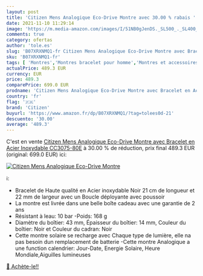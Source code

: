 ```yaml
---
layout: post
title: 'Citizen Mens Analogique Eco-Drive Montre avec 30.00 % rabais '
date: 2021-11-10 11:29:14
image: 'https://m.media-amazon.com/images/I/51NB0gJenDS._SL500_._SL400_.jpg'
comments: true
category: ofertas
author: 'tole.es'
slug: 'B07XRXNMQ1-fr Citizen Mens Analogique Eco-Drive Montre avec Bracelet en...'
sku: 'B07XRXNMQ1-fr'
tags: [ 'Montres','Montres bracelet pour homme','Montres et accessoires','Montres homme','citizen', ]
actualPrice: 489.3 EUR
currency: EUR
price: 489.3
comparePrice: 699.0 EUR
prodname: 'Citizen Mens Analogique Eco-Drive Montre avec Bracelet en Acier Inoxydable CC3075-80E'
country: 'fr'
flag: '🇫🇷'
brand: 'Citizen'
buyurl: 'https://www.amazon.fr/dp/B07XRXNMQ1/?tag=tolees0d-21'
descuento: '30.00'
average: '489.3'
---
```


C'est en vente [Citizen Mens Analogique Eco-Drive Montre avec Bracelet en Acier Inoxydable CC3075-80E](https://www.amazon.fr/dp/B07XRXNMQ1/?tag=tolees0d-21)  à  30.00 % de réduction, prix final  489.3 EUR (original: 699.0 EUR) ici:

[![Citizen Mens Analogique Eco-Drive Montre](https://m.media-amazon.com/images/I/51NB0gJenDS._SL500_._SL400_.jpg)](https://www.amazon.fr/dp/B07XRXNMQ1/?tag=tolees0d-21)

ℹ️:

- Bracelet de Haute qualité en Acier inoxydable Noir 21 cm de longueur et 22 mm de largeur avec un Boucle déployante avec poussoir
- La montre est livrée dans une belle boîte cadeau avec une garantie de 2 ans
- Résistant à leau: 10 bar -Poids: 168 g
- Diamètre du boîtier: 43 mm, Épaisseur du boîtier: 14 mm, Couleur du boîtier: Noir et Couleur du cadran: Noir
- Cette montre solaire se recharge avec Chaque type de lumière, elle na pas besoin dun remplacement de batterie -Cette montre Analogique a une function calendrier: Jour-Date, Energie Solaire, Heure Mondiale,Aiguilles lumineuses

[🛒 Achète-le!!](https://www.amazon.fr/dp/B07XRXNMQ1/?tag=tolees0d-21)
